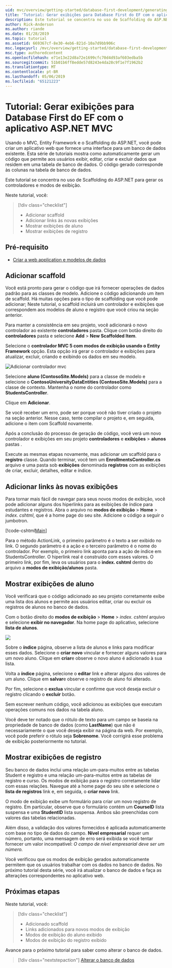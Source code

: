 ```yaml
---
uid: mvc/overview/getting-started/database-first-development/generating-views
title: 'Tutorial: Gerar exibições para Database First do EF com o aplicativo ASP.NET MVC'
description: Este tutorial se concentra no uso de Scaffolding do ASP.NET para gerar os controladores e modos de exibição.
author: Rick-Anderson
ms.author: riande
ms.date: 01/28/2019
ms.topic: tutorial
ms.assetid: 669367cf-8e30-4eb6-821d-10a7d9bb906c
msc.legacyurl: /mvc/overview/getting-started/database-first-development/generating-views
msc.type: authoredcontent
ms.openlocfilehash: e71e13e22d8a72e1699cfc70d4d93af603edba5b
ms.sourcegitcommit: 51b01b6ff8edde57d8243e4da28c9f1e7f1962b2
ms.translationtype: MT
ms.contentlocale: pt-BR
ms.lasthandoff: 05/06/2019
ms.locfileid: "65121223"
---
```

# <a name="tutorial-generate-views-for-ef-database-first-with-aspnet-mvc-app"></a>Tutorial: Gerar exibições para Database First do EF com o aplicativo ASP.NET MVC

Usando o MVC, Entity Framework e o Scaffolding do ASP.NET, você pode criar um aplicativo web que fornece uma interface para um banco de dados existente. Esta série de tutoriais mostra como automaticamente gerar um código que permite aos usuários exibir, editar, criar e excluir dados que residem em uma tabela de banco de dados. O código gerado corresponde às colunas na tabela de banco de dados.

Este tutorial se concentra no uso de Scaffolding do ASP.NET para gerar os controladores e modos de exibição.

Neste tutorial, você:

> [!div class="checklist"]
> * Adicionar scaffold
> * Adicionar links às novas exibições
> * Mostrar exibições de aluno
> * Mostrar exibições de registro

## <a name="prerequisite"></a>Pré-requisito

* [Criar a web application e modelos de dados](creating-the-web-application.md)

## <a name="add-scaffold"></a>Adicionar scaffold

Você está pronto para gerar o código que irá fornecer operações de dados padrão para as classes de modelo. Adicione o código adicionando um item de scaffold. Há muitas opções para o tipo de scaffolding que você pode adicionar; Neste tutorial, o scaffold incluirá um controlador e exibições que correspondem aos modelos de aluno e registro que você criou na seção anterior.

Para manter a consistência em seu projeto, você adicionará o novo controlador ao existente **controladores** pasta. Clique com botão direito do **controladores** pasta e selecione **Add** > **New Scaffolded Item**.

Selecione o **controlador MVC 5 com modos de exibição usando o Entity Framework** opção. Esta opção irá gerar o controlador e exibições para atualizar, excluir, criando e exibindo os dados em seu modelo.

![Adicionar controlador mvc](generating-views/_static/image2.png)

Selecione **aluno (ContosoSite.Models)** para a classe de modelo e selecione o **ContosoUniversityDataEntities (ContosoSite.Models)** para a classe de contexto. Mantenha o nome do controlador como **StudentsController**.

 Clique em **Adicionar**.

Se você receber um erro, pode ser porque você não tiver criado o projeto na seção anterior. Nesse caso, tente compilar o projeto e, em seguida, adicione o item com Scaffold novamente.

Após a conclusão do processo de geração de código, você verá um novo controlador e exibições em seu projeto **controladores** e **exibições** > **alunos** pastas .

Execute as mesmas etapas novamente, mas adicionar um scaffold para o **registro** classe. Quando terminar, você tem um **EnrollmentsController.cs** arquivo e uma pasta sob **exibições** denominada **registros** com as exibições de criar, excluir, detalhes, editar e índice.

## <a name="add-links-to-new-views"></a>Adicionar links às novas exibições

Para tornar mais fácil de navegar para seus novos modos de exibição, você pode adicionar alguns dos hiperlinks para as exibições de índice para estudantes e registros. Abra o arquivo no **modos de exibição** > **Home** > *index. cshtml*, que é a home page do seu site. Adicione o código a seguir o jumbotron.

[!code-cshtml[Main](generating-views/samples/sample1.cshtml)]

Para o método ActionLink, o primeiro parâmetro é o texto a ser exibido no link. O segundo parâmetro é a ação e o terceiro parâmetro é o nome do controlador. Por exemplo, o primeiro link aponta para a ação de índice em StudentsController. O hiperlink real é construído com esses valores. O primeiro link, por fim, leva os usuários para o **index. cshtml** dentro do arquivo a **modos de exibição/alunos** pasta.

## <a name="display-student-views"></a>Mostrar exibições de aluno

Você verificará que o código adicionado ao seu projeto corretamente exibe uma lista dos alunos e permite aos usuários editar, criar ou excluir os registros de alunos no banco de dados.

Com o botão direito do **modos de exibição** > **Home** > *index. cshtml* arquivo e selecione **exibir no navegador**. Na home page do aplicativo, selecione **lista de alunos**.

![](generating-views/_static/image6.png)

Sobre o **índice** página, observe a lista de alunos e links para modificar esses dados. Selecione o **criar novo** vincular e fornecer alguns valores para um novo aluno. Clique em **criar**e observe o novo aluno é adicionado à sua lista.

Volta a **índice** página, selecione o **editar** link e alterar alguns dos valores de um aluno. Clique em **salvar**e observe o registro de aluno foi alterado.

Por fim, selecione o **exclua** vincular e confirme que você deseja excluir o registro clicando o **excluir** botão.

Sem escrever nenhum código, você adicionou as exibições que executam operações comuns nos dados na tabela aluno.

Você deve ter notado que o rótulo de texto para um campo se baseia na propriedade de banco de dados (como **LastName**) que não é necessariamente o que você deseja exibir na página da web. Por exemplo, você pode preferir o rótulo seja **Sobrenome**. Você corrigirá esse problema de exibição posteriormente no tutorial.

## <a name="display-enrollment-views"></a>Mostrar exibições de registro

Seu banco de dados inclui uma relação um-para-muitos entre as tabelas Student e registro e uma relação um-para-muitos entre as tabelas de registro e curso. Os modos de exibição para o registro corretamente lidar com essas relações. Navegue até a home page do seu site e selecione o **lista de registros** link e, em seguida, o **criar novo** link.

O modo de exibição exibe um formulário para criar um novo registro de registro. Em particular, observe que o formulário contém um **CourseID** lista suspensa e uma **StudentID** lista suspensa. Ambos são preenchidas com valores das tabelas relacionadas.

Além disso, a validação dos valores fornecidos é aplicada automaticamente com base no tipo de dados do campo. **Nível empresarial** requer um número, portanto, uma mensagem de erro será exibida se você tentar fornecer um valor incompatível: *O campo de nível empresarial deve ser um número.*

Você verificou que os modos de exibição gerados automaticamente permitem que os usuários trabalhar com os dados no banco de dados. No próximo tutorial desta série, você irá atualizar o banco de dados e faça as alterações correspondentes no aplicativo web.

## <a name="next-steps"></a>Próximas etapas

Neste tutorial, você:

> [!div class="checklist"]
> * Adicionado scaffold
> * Links adicionados para novos modos de exibição
> * Modos de exibição do aluno exibido
> * Modos de exibição do registro exibido

Avance para o próximo tutorial para saber como alterar o banco de dados.
> [!div class="nextstepaction"]
> [Alterar o banco de dados](changing-the-database.md)